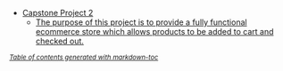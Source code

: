 - [Capstone Project 2](#capstone-project-2)
  * [The purpose of this project is to provide a fully functional ecommerce store which allows products to be added to cart and checked out.](#the-purpose-of-this-project-is-to-provide-a-fully-functional-ecommerce-store-which-allows-products-to-be-added-to-cart-and-checked-out)

<small><i><a href='http://ecotrust-canada.github.io/markdown-toc/'>Table of contents generated with markdown-toc</a></i></small>
